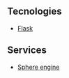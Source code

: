 ## Tecnologies

- [Flask](https://flask.palletsprojects.com/en/stable/)

## Services

- [Sphere engine](https://sphere-engine.com/containers)